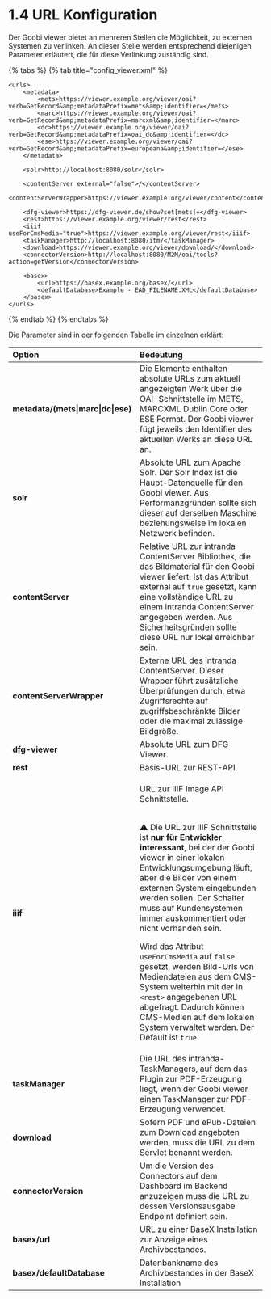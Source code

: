 # 1.4 URL Konfiguration

Der Goobi viewer bietet an mehreren Stellen die Möglichkeit, zu externen Systemen zu verlinken. An dieser Stelle werden entsprechend diejenigen Parameter erläutert, die für diese Verlinkung zuständig sind.

{% tabs %}
{% tab title="config\_viewer.xml" %}
```markup
<urls>
    <metadata>
        <mets>https://viewer.example.org/viewer/oai?verb=GetRecord&amp;metadataPrefix=mets&amp;identifier=</mets>
        <marc>https://viewer.example.org/viewer/oai?verb=GetRecord&amp;metadataPrefix=marcxml&amp;identifier=</marc>
        <dc>https://viewer.example.org/viewer/oai?verb=GetRecord&amp;metadataPrefix=oai_dc&amp;identifier=</dc>
        <ese>https://viewer.example.org/viewer/oai?verb=GetRecord&amp;metadataPrefix=europeana&amp;identifier=</ese>
    </metadata>
    
    <solr>http://localhost:8080/solr</solr>
    
    <contentServer external="false">/</contentServer>
    <contentServerWrapper>https://viewer.example.org/viewer/content</contentServerWrapper>
 
    <dfg-viewer>https://dfg-viewer.de/show?set[mets]=</dfg-viewer>
    <rest>https://viewer.example.org/viewer/rest</rest>
    <iiif useForCmsMedia="true">https://viewer.example.org/viewer/rest</iiif>
    <taskManager>http://localhost:8080/itm/</taskManager>
    <download>https://viewer.example.org/viewer/download/</download>
    <connectorVersion>http://localhost:8080/M2M/oai/tools?action=getVersion</connectorVersion>

    <basex>
        <url>https://basex.example.org/basex/</url>
        <defaultDatabase>Example - EAD_FILENAME.XML</defaultDatabase>
    </basex>
</urls>
```
{% endtab %}
{% endtabs %}

Die Parameter sind in der folgenden Tabelle im einzelnen erklärt:

<table>
  <thead>
    <tr>
      <th style="text-align:left">Option</th>
      <th style="text-align:left">Bedeutung</th>
    </tr>
  </thead>
  <tbody>
    <tr>
      <td style="text-align:left"><b>metadata/(mets|marc|dc|ese)</b>
      </td>
      <td style="text-align:left">Die Elemente enthalten absolute URLs zum aktuell angezeigten Werk &#xFC;ber
        die OAI-Schnittstelle im METS, MARCXML Dublin Core oder ESE Format. Der
        Goobi viewer f&#xFC;gt jeweils den Identifier des aktuellen Werks an diese
        URL an.</td>
    </tr>
    <tr>
      <td style="text-align:left"><b>solr</b>
      </td>
      <td style="text-align:left">Absolute URL zum Apache Solr. Der Solr Index ist die Haupt-Datenquelle
        f&#xFC;r den Goobi viewer. Aus Performanzgr&#xFC;nden sollte sich dieser
        auf derselben Maschine beziehungsweise im lokalen Netzwerk befinden.</td>
    </tr>
    <tr>
      <td style="text-align:left"><b>contentServer</b>
      </td>
      <td style="text-align:left">Relative URL zur intranda ContentServer Bibliothek, die das Bildmaterial
        f&#xFC;r den Goobi viewer liefert. Ist das Attribut external auf <code>true</code> gesetzt,
        kann eine vollst&#xE4;ndige URL zu einem intranda ContentServer angegeben
        werden. Aus Sicherheitsgr&#xFC;nden sollte diese URL nur lokal erreichbar
        sein.</td>
    </tr>
    <tr>
      <td style="text-align:left"><b>contentServerWrapper</b>
      </td>
      <td style="text-align:left">Externe URL des intranda ContentServer. Dieser Wrapper f&#xFC;hrt zus&#xE4;tzliche
        &#xDC;berpr&#xFC;fungen durch, etwa Zugriffsrechte auf zugriffsbeschr&#xE4;nkte
        Bilder oder die maximal zul&#xE4;ssige Bildgr&#xF6;&#xDF;e.</td>
    </tr>
    <tr>
      <td style="text-align:left"><b>dfg-viewer</b>
      </td>
      <td style="text-align:left">Absolute URL zum DFG Viewer.</td>
    </tr>
    <tr>
      <td style="text-align:left"><b>rest</b>
      </td>
      <td style="text-align:left">Basis-URL zur REST-API.</td>
    </tr>
    <tr>
      <td style="text-align:left"><b>iiif</b>
      </td>
      <td style="text-align:left">
        <p>URL zur IIIF Image API Schnittstelle.</p>
        <p><b><br /></b>&#x26A0; Die URL zur IIIF Schnittstelle ist <b>nur f&#xFC;r Entwickler interessant</b>,
          bei der der Goobi viewer in einer lokalen Entwicklungsumgebung l&#xE4;uft,
          aber die Bilder von einem externen System eingebunden werden sollen. Der
          Schalter muss auf Kundensystemen immer auskommentiert oder nicht vorhanden
          sein.</p>
        <p>Wird das Attribut <code>useForCmsMedia</code> auf <code>false</code> gesetzt,
          werden Bild-Urls von Mediendateien aus dem CMS-System weiterhin mit der
          in <code>&lt;rest&gt;</code> angegebenen URL abgefragt. Dadurch k&#xF6;nnen
          CMS-Medien auf dem lokalen System verwaltet werden. Der Default ist <code>true</code>.</p>
      </td>
    </tr>
    <tr>
      <td style="text-align:left"><b>taskManager</b>
      </td>
      <td style="text-align:left">Die URL des intranda-TaskManagers, auf dem das Plugin zur PDF-Erzeugung
        liegt, wenn der Goobi viewer einen TaskManager zur PDF-Erzeugung verwendet.</td>
    </tr>
    <tr>
      <td style="text-align:left"><b>download</b>
      </td>
      <td style="text-align:left">Sofern PDF und ePub-Dateien zum Download angeboten werden, muss die URL
        zu dem Servlet benannt werden.</td>
    </tr>
    <tr>
      <td style="text-align:left"><b>connectorVersion</b>
      </td>
      <td style="text-align:left">Um die Version des Connectors auf dem Dashboard im Backend anzuzeigen
        muss die URL zu dessen Versionsausgabe Endpoint definiert sein.</td>
    </tr>
    <tr>
      <td style="text-align:left"><b>basex/url</b>
      </td>
      <td style="text-align:left">URL zu einer BaseX Installation zur Anzeige eines Archivbestandes.</td>
    </tr>
    <tr>
      <td style="text-align:left"><b>basex/defaultDatabase</b>
      </td>
      <td style="text-align:left">Datenbankname des Archivbestandes in der BaseX Installation</td>
    </tr>
  </tbody>
</table>

